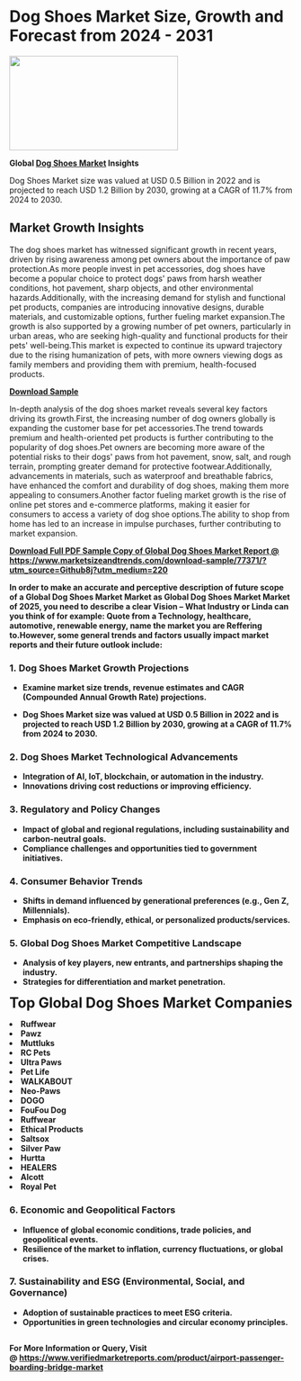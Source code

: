 <H1>Dog Shoes Market Size, Growth and Forecast from 2024 - 2031</H1><img class="aligncenter size-medium wp-image-584254" src="https://thirdeyenews.in/wp-content/uploads/2024/09/Global-Market-Research-300x168.jpeg" alt="" width="300" height="168" /><p><strong>Global&nbsp;<a href="https://www.marketsizeandtrends.com/download-sample/77371/?utm_source=Github8j?utm_medium=220">Dog Shoes Market</a> Insights</strong></p><p>Dog Shoes Market size was valued at USD 0.5 Billion in 2022 and is projected to reach USD 1.2 Billion by 2030, growing at a CAGR of 11.7% from 2024 to 2030.</p><p><h2>Market Growth Insights</h2> <p>The dog shoes market has witnessed significant growth in recent years, driven by rising awareness among pet owners about the importance of paw protection.As more people invest in pet accessories, dog shoes have become a popular choice to protect dogs' paws from harsh weather conditions, hot pavement, sharp objects, and other environmental hazards.Additionally, with the increasing demand for stylish and functional pet products, companies are introducing innovative designs, durable materials, and customizable options, further fueling market expansion.The growth is also supported by a growing number of pet owners, particularly in urban areas, who are seeking high-quality and functional products for their pets' well-being.This market is expected to continue its upward trajectory due to the rising humanization of pets, with more owners viewing dogs as family members and providing them with premium, health-focused products.</p> <p><strong><a href="#">Download Sample</a></strong></p> <p>In-depth analysis of the dog shoes market reveals several key factors driving its growth.First, the increasing number of dog owners globally is expanding the customer base for pet accessories.The trend towards premium and health-oriented pet products is further contributing to the popularity of dog shoes.Pet owners are becoming more aware of the potential risks to their dogs' paws from hot pavement, snow, salt, and rough terrain, prompting greater demand for protective footwear.Additionally, advancements in materials, such as waterproof and breathable fabrics, have enhanced the comfort and durability of dog shoes, making them more appealing to consumers.Another factor fueling market growth is the rise of online pet stores and e-commerce platforms, making it easier for consumers to access a variety of dog shoe options.The ability to shop from home has led to an increase in impulse purchases, further contributing to market expansion.</p> <p><strong><a href="#"></p><p><span class=""><strong>Download Full PDF Sample Copy of Global Dog Shoes Market Report</strong> @ <a href="https://www.marketsizeandtrends.com/download-sample/77371/?utm_source=Github8j?utm_medium=220" target="_blank">https://www.marketsizeandtrends.com/download-sample/77371/?utm_source=Github8j?utm_medium=220</a></span></p><p>In order to make an accurate and perceptive description of future scope of a Global&nbsp;Dog Shoes Market Market as Global&nbsp;Dog Shoes Market Market of 2025, you need to describe a clear Vision &ndash; What Industry or Linda can you think of for example: Quote from a Technology, healthcare, automotive, renewable energy, name the market you are Reffering to.However, some general trends and factors usually impact market reports and their future outlook include:</p><h3>1.&nbsp;<strong>Dog Shoes Market Growth Projections</strong></h3><ul><li>Examine market size trends, revenue estimates and CAGR (Compounded Annual Growth Rate) projections.</li><li><p>Dog Shoes Market size was valued at USD 0.5 Billion in 2022 and is projected to reach USD 1.2 Billion by 2030, growing at a CAGR of 11.7% from 2024 to 2030.</p></li></ul><h3>2.&nbsp;<strong>Dog Shoes Market Technological Advancements</strong></h3><ul><li>Integration of AI, IoT, blockchain, or automation in the industry.</li><li>Innovations driving cost reductions or improving efficiency.</li></ul><h3>3.&nbsp;<strong>Regulatory and Policy Changes</strong></h3><ul><li>Impact of global and regional regulations, including sustainability and carbon-neutral goals.</li><li>Compliance challenges and opportunities tied to government initiatives.</li></ul><h3>4.&nbsp;<strong>Consumer Behavior Trends</strong></h3><ul><li>Shifts in demand influenced by generational preferences (e.g., Gen Z, Millennials).</li><li>Emphasis on eco-friendly, ethical, or personalized products/services.</li></ul><h3>5.&nbsp;<strong>Global Dog Shoes Market Competitive Landscape</strong></h3><ul><li>Analysis of key players, new entrants, and partnerships shaping the industry.</li><li>Strategies for differentiation and market penetration.</li></ul><p data-pm-slice="1 1 []"><span style="color: inherit; font-family: inherit; font-size: 25px;">Top Global Dog Shoes Market Companies</span></p><div class="" data-test-id=""><p><li>Ruffwear</li><li> Pawz</li><li> Muttluks</li><li> RC Pets</li><li> Ultra Paws</li><li> Pet Life</li><li> WALKABOUT</li><li> Neo-Paws</li><li> DOGO</li><li> FouFou Dog</li><li> Ruffwear</li><li> Ethical Products</li><li> Saltsox</li><li> Silver Paw</li><li> Hurtta</li><li> HEALERS</li><li> Alcott</li><li> Royal Pet</li></p></div><h3>6.&nbsp;<strong>Economic and Geopolitical Factors</strong></h3><ul><li>Influence of global economic conditions, trade policies, and geopolitical events.</li><li>Resilience of the market to inflation, currency fluctuations, or global crises.</li></ul><h3>7.&nbsp;<strong>Sustainability and ESG (Environmental, Social, and Governance)</strong></h3><ul><li>Adoption of sustainable practices to meet ESG criteria.</li><li>Opportunities in green technologies and circular economy principles.</li></ul><h2><strong style="font-size: 14px;">For More Information or Query, Visit @&nbsp;</strong><a style="background-color: #ffffff; font-size: 14px;" href="https://www.marketsizeandtrends.com/report/dog-shoes-market/" target="_blank">https://www.verifiedmarketreports.com/product/airport-passenger-boarding-bridge-market</a></h2>